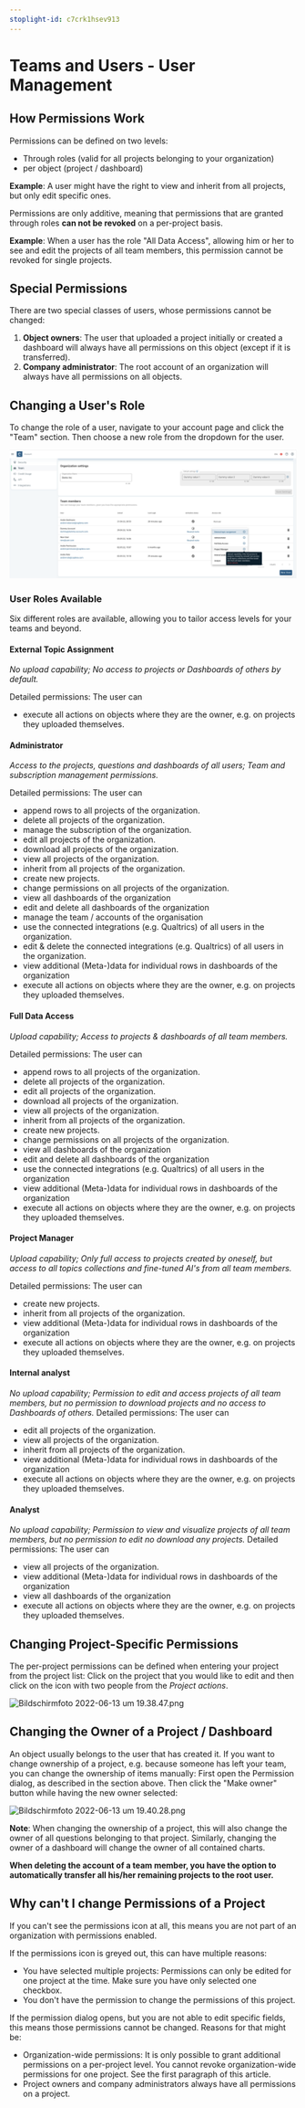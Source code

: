 ```yaml
---
stoplight-id: c7crk1hsev913
---
```


# Teams and Users - User Management

## How Permissions Work

Permissions can be defined on two levels:

- Through roles (valid for all projects belonging to your organization)
- per object (project / dashboard)

**Example**: A user might have the right to view and inherit from all projects, but only edit specific ones.

Permissions are only additive, meaning that permissions that are granted through roles **can not be revoked** on a per-project basis.

**Example**: When a user has the role "All Data Access", allowing him or her to see and edit the projects of all team members, this permission cannot be revoked for single projects.

## Special Permissions

There are two special classes of users, whose permissions cannot be changed:

1. **Object owners**: The user that uploaded a project initially or created a dashboard will always have all permissions on this object (except if it is transferred).
2. **Company administrator**: The root account of an organization will always have all permissions on all objects.

## Changing a User's Role

To change the role of a user, navigate to your account page and click the "Team" section. Then choose a new role from the dropdown for the user.

![Bildschirmfoto 2023-03-20 um 09.46.47.png](<../assets/images/Bildschirmfoto 2023-03-20 um 09.46.47.png>)

### User Roles Available

Six different roles are available, allowing you to tailor access levels for your teams and beyond.

#### External Topic Assignment

*No upload capability; No access to projects or Dashboards of others by default.*

Detailed permissions: The user can
* execute all actions on objects where they are the owner, e.g. on projects they uploaded themselves.

#### Administrator
*Access to the projects, questions and dashboards of all users; Team and subscription management permissions.*

Detailed permissions: The user can
* append rows to all projects of the organization.
* delete all projects of the organization.
* manage the subscription of the organization.
* edit all projects of the organization.
* download all projects of the organization.
* view all projects of the organization.
* inherit from all projects of the organization.
* create new projects.
* change permissions on all projects of the organization.
* view all dashboards of the organization
* edit and delete all dashboards of the organization
* manage the team / accounts of the organisation
* use the connected integrations (e.g. Qualtrics) of all users in the organization.
* edit & delete the connected integrations (e.g. Qualtrics) of all users in the organization.
* view additional (Meta-)data for individual rows in dashboards of the organization
* execute all actions on objects where they are the owner, e.g. on projects they uploaded themselves.

#### Full Data Access
*Upload capability; Access to projects & dashboards of all team members.*

Detailed permissions: The user can
* append rows to all projects of the organization.
* delete all projects of the organization.
* edit all projects of the organization.
* download all projects of the organization.
* view all projects of the organization.
* inherit from all projects of the organization.
* create new projects.
* change permissions on all projects of the organization.
* view all dashboards of the organization
* edit and delete all dashboards of the organization
* use the connected integrations (e.g. Qualtrics) of all users in the organization
* view additional (Meta-)data for individual rows in dashboards of the organization
* execute all actions on objects where they are the owner, e.g. on projects they uploaded themselves.

#### Project Manager
*Upload capability; Only full access to projects created by oneself, but access to all topics collections and fine-tuned AI's from all team members.*

Detailed permissions: The user can
* create new projects.
* inherit from all projects of the organization.
* view additional (Meta-)data for individual rows in dashboards of the organization
* execute all actions on objects where they are the owner, e.g. on projects they uploaded themselves.

#### Internal analyst
*No upload capability; Permission to edit and access projects of all team members, but no permission to download projects and no access to Dashboards of others.*
Detailed permissions: The user can
* edit all projects of the organization.
* view all projects of the organization.
* inherit from all projects of the organization.
* view additional (Meta-)data for individual rows in dashboards of the organization
* execute all actions on objects where they are the owner, e.g. on projects they uploaded themselves.

#### Analyst
*No upload capability; Permission to view and visualize projects of all team members, but no permission to edit no download any projects.*
Detailed permissions: The user can
* view all projects of the organization.
* view additional (Meta-)data for individual rows in dashboards of the organization
* view all dashboards of the organization
* execute all actions on objects where they are the owner, e.g. on projects they uploaded themselves.

## Changing Project-Specific Permissions

The per-project permissions can be defined when entering your project from the project list: Click on the project that you would like to edit and then click on the icon with two people from the *Project actions*.

![Bildschirmfoto 2022-06-13 um 19.38.47.png](https://stoplight.io/api/v1/projects/cHJqOjEyNDcxMw/images/5otYMbhbPOU)

## Changing the Owner of a Project / Dashboard

An object usually belongs to the user that has created it. If you want to change ownership of a project, e.g. because someone has left your team, you can change the ownership of items manually: First open the Permission dialog, as described in the section above. Then click the "Make owner" button while having the new owner selected:

![Bildschirmfoto 2022-06-13 um 19.40.28.png](https://stoplight.io/api/v1/projects/cHJqOjEyNDcxMw/images/EkurlT8nMI0)

**Note**: When changing the ownership of a project, this will also change the owner of all questions belonging to that project. Similarly, changing the owner of a dashboard will change the owner of all contained charts.

**When deleting the account of a team member, you have the option to automatically transfer all his/her remaining projects to the root user.**

## Why can't I change Permissions of a Project

If you can't see the permissions icon at all, this means you are not part of an organization with permissions enabled.

If the permissions icon is greyed out, this can have multiple reasons:
- You have selected multiple projects: Permissions can only be edited for one project at the time. Make sure you have only selected one checkbox.
- You don't have the permission to change the permissions of this project.

If the permission dialog opens, but you are not able to edit specific fields, this means those permissions cannot be changed. Reasons for that might be:

- Organization-wide permissions: It is only possible to grant additional permissions on a per-project level. You cannot revoke organization-wide permissions for one project. See the first paragraph of this article.
- Project owners and company administrators always have all permissions on a project.